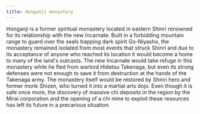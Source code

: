 ```yaml
---
title: Honganji monastery
---
```


Honganji is a former spiritual monastery located in eastern Shinri renowned for its relationship with the new Incarnate. Built in a forbidding mountain range to guard over the seals trapping dark spirit Go-Niyasho, the monastery remained isolated from most events that struck Shinri and due to its acceptance of anyone who reached its location it would become a home to many of the land's outcasts. The new Incarnate would take refuge in this monastery while he fled from warlord Hidetsu Takenaga, but even its strong defenses were not enough to save it from destruction at the hands of the Takenaga army. The monastery itself would be restored by Shinri hero and former monk Shizen, who turned it into a martial arts dojo. Even though it is safe once more, the discovery of massive chi deposits in the region by the Mirai corporation and the opening of a chi mine to exploit these resources has left its future in a precarious situation.

